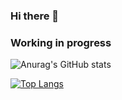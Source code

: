 ### Hi there 👋

### Working in progress

![Anurag's GitHub stats](https://github-readme-stats.vercel.app/api?username=lucaslbatista&show_icons=true&theme=merko&count_private=true)

[![Top Langs](https://github-readme-stats.vercel.app/api/top-langs/?username=lucaslbatista&layout=compact)](https://github.com/anuraghazra/github-readme-stats)



<!--
**lucaslbatista/lucaslbatista** is a ✨ _special_ ✨ repository because its `README.md` (this file) appears on your GitHub profile.

Here are some ideas to get you started:

- 🔭 I’m currently working on ...
- 🌱 I’m currently learning ...
- 👯 I’m looking to collaborate on ...
- 🤔 I’m looking for help with ...
- 💬 Ask me about ...
- 📫 How to reach me: ...
- 😄 Pronouns: ...
- ⚡ Fun fact: ...
-->
